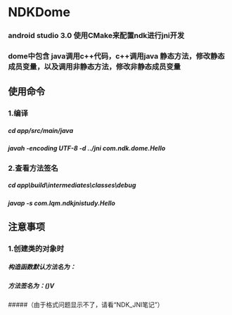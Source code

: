 # NDKDome
### android studio 3.0 使用CMake来配置ndk进行jni开发
### dome中包含 java调用c++代码，c++调用java 静态方法，修改静态成员变量，以及调用非静态方法，修改非静态成员变量

## 使用命令
### 1.编译
##### cd app/src/main/java
##### javah -encoding UTF-8 -d ../jni com.ndk.dome.Hello

### 2.查看方法签名
##### cd app\build\intermediates\classes\debug
##### javap -s com.lqm.ndkjnistudy.Hello

## 注意事项
### 1.创建类的对象时
##### 构造函数默认方法名为：<init>
##### 方法签名为：()V
#####（由于格式问题显示不了，请看“NDK_JNI笔记”）
